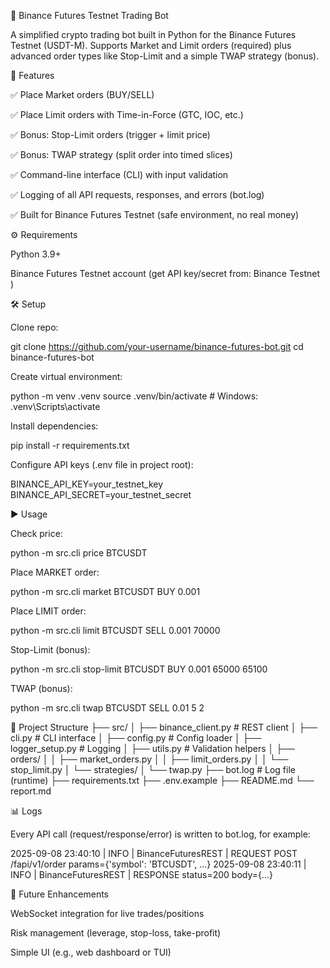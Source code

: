 🚀 Binance Futures Testnet Trading Bot

A simplified crypto trading bot built in Python for the Binance Futures Testnet (USDT-M).
Supports Market and Limit orders (required) plus advanced order types like Stop-Limit and a simple TWAP strategy (bonus).

📌 Features

✅ Place Market orders (BUY/SELL)

✅ Place Limit orders with Time-in-Force (GTC, IOC, etc.)

✅ Bonus: Stop-Limit orders (trigger + limit price)

✅ Bonus: TWAP strategy (split order into timed slices)

✅ Command-line interface (CLI) with input validation

✅ Logging of all API requests, responses, and errors (bot.log)

✅ Built for Binance Futures Testnet (safe environment, no real money)

⚙️ Requirements

Python 3.9+

Binance Futures Testnet account (get API key/secret from: Binance Testnet
)

🛠 Setup

Clone repo:

git clone https://github.com/your-username/binance-futures-bot.git
cd binance-futures-bot


Create virtual environment:

python -m venv .venv
source .venv/bin/activate   # Windows: .venv\Scripts\activate


Install dependencies:

pip install -r requirements.txt


Configure API keys (.env file in project root):

BINANCE_API_KEY=your_testnet_key
BINANCE_API_SECRET=your_testnet_secret

▶️ Usage

Check price:

python -m src.cli price BTCUSDT


Place MARKET order:

python -m src.cli market BTCUSDT BUY 0.001


Place LIMIT order:

python -m src.cli limit BTCUSDT SELL 0.001 70000


Stop-Limit (bonus):

python -m src.cli stop-limit BTCUSDT BUY 0.001 65000 65100


TWAP (bonus):

python -m src.cli twap BTCUSDT SELL 0.01 5 2

📂 Project Structure
├── src/
│   ├── binance_client.py   # REST client
│   ├── cli.py              # CLI interface
│   ├── config.py           # Config loader
│   ├── logger_setup.py     # Logging
│   ├── utils.py            # Validation helpers
│   ├── orders/
│   │   ├── market_orders.py
│   │   ├── limit_orders.py
│   │   └── stop_limit.py
│   └── strategies/
│       └── twap.py
├── bot.log                 # Log file (runtime)
├── requirements.txt
├── .env.example
├── README.md
└── report.md

📊 Logs

Every API call (request/response/error) is written to bot.log, for example:

2025-09-08 23:40:10 | INFO | BinanceFuturesREST | REQUEST POST /fapi/v1/order params={'symbol': 'BTCUSDT', ...}
2025-09-08 23:40:11 | INFO | BinanceFuturesREST | RESPONSE status=200 body={...}

🔮 Future Enhancements

WebSocket integration for live trades/positions

Risk management (leverage, stop-loss, take-profit)

Simple UI (e.g., web dashboard or TUI)

